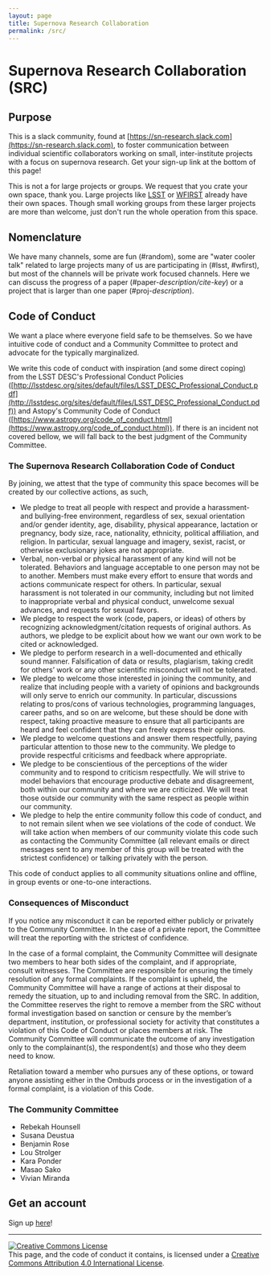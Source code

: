 ```yaml
---
layout: page
title: Supernova Research Collaboration
permalink: /src/
---
```


# Supernova Research Collaboration (SRC)


## Purpose

This is a slack community, found at [https://sn-research.slack.com](https://sn-research.slack.com), to foster communication between individual scientific collaborators working on small, inter-institute projects with a focus on supernova research. Get your sign-up link at the bottom of this page!

This is not a for large projects or groups. We request that you crate your own space, thank you. Large projects like [LSST](https://confluence.slac.stanford.edu/display/LSSTDESC/) or [WFIRST](https://outerspace.stsci.edu/site/wfirst) already have their own spaces. Though small working groups from these larger projects are more than welcome, just don't run the whole operation from this space.


## Nomenclature

We have many channels, some are fun (#random), some are "water cooler talk" related to large projects many of us are participating in (#lsst, #wfirst), but most of the channels will be private work focused channels. Here we can discuss the progress of a paper (#paper-*description/cite-key*) or a project that is larger than one paper (#proj-*description*).


## Code of Conduct

We want a place where everyone field safe to be themselves. So we have intuitive code of conduct and a Community Committee to protect and advocate for the typically marginalized.

We write this code of conduct with inspiration (and some direct coping) from the LSST DESC's Professional Conduct Policies ([http://lsstdesc.org/sites/default/files/LSST_DESC_Professional_Conduct.pdf](http://lsstdesc.org/sites/default/files/LSST_DESC_Professional_Conduct.pdf)) and Astopy's Community Code of Conduct ([https://www.astropy.org/code_of_conduct.html](https://www.astropy.org/code_of_conduct.html)). If there is an incident not covered bellow, we will fall back to the best judgment of the Community Committee.

### The Supernova Research Collaboration Code of Conduct

By joining, we attest that the type of community this space becomes will be created by our collective actions, as such,

* We pledge to treat all people with respect and provide a harassment- and bullying-free environment, regardless of sex, sexual orientation and/or gender identity, age, disability, physical appearance, lactation or pregnancy, body size, race, nationality, ethnicity, political affiliation, and religion. In particular, sexual language and imagery, sexist, racist, or otherwise exclusionary jokes are not appropriate. 
* Verbal, non-verbal or physical harassment of any kind will not be tolerated. Behaviors and language acceptable to one person may not be to another. Members must make every effort to ensure that words and actions communicate respect for others. In particular, sexual harassment is not tolerated in our community, including but not limited to inappropriate verbal and physical conduct, unwelcome sexual advances, and requests for sexual favors.
* We pledge to respect the work (code, papers, or ideas) of others by recognizing acknowledgment/citation requests of original authors. As authors, we pledge to be explicit about how we want our own work to be cited or acknowledged.
* We pledge to perform research in a well-documented and ethically sound manner. Falsification of data or results, plagiarism, taking credit for others’ work or any other scientific misconduct will not be tolerated. 
* We pledge to welcome those interested in joining the community, and realize that including people with a variety of opinions and backgrounds will only serve to enrich our community. In particular, discussions relating to pros/cons of various technologies, programming languages, career paths, and so on are welcome, but these should be done with respect, taking proactive measure to ensure that all participants are heard and feel confident that they can freely express their opinions.
* We pledge to welcome questions and answer them respectfully, paying particular attention to those new to the community. We pledge to provide respectful criticisms and feedback where appropriate.
* We pledge to be conscientious of the perceptions of the wider community and to respond to criticism respectfully. We will strive to model behaviors that encourage productive debate and disagreement, both within our community and where we are criticized. We will treat those outside our community with the same respect as people within our community.
* We pledge to help the entire community follow this code of conduct, and to not remain silent when we see violations of the code of conduct. We will take action when members of our community violate this code such as contacting the Community Committee (all relevant emails or direct messages sent to any member of this group will be treated with the strictest confidence) or talking privately with the person.

This code of conduct applies to all community situations online and offline, in group events or one-to-one interactions.

### Consequences of Misconduct

If you notice any misconduct it can be reported either publicly or privately to the Community Committee. In the case of a private report, the Committee will treat the reporting with the strictest of confidence.

In the case of a formal complaint, the Community Committee will designate two members to hear both sides of the complaint, and if appropriate, consult witnesses. The Committee are responsible for ensuring the timely resolution of any formal complaints. If the complaint is upheld, the Community Committee will have a range of actions at their disposal to remedy the situation, up to and including removal from the SRC. In addition, the Committee reserves the right to remove a member from the SRC without formal investigation based on sanction or censure by the member’s department, institution, or professional society for activity that constitutes a violation of this Code of Conduct or places members at risk. The Community Committee will communicate the outcome of any investigation only to the complainant(s), the respondent(s) and those who they deem need to know.

Retaliation toward a member who pursues any of these options, or toward anyone assisting either in the Ombuds process or in the investigation of a formal complaint, is a violation of this Code.

### The Community Committee

* Rebekah Hounsell
* Susana Deustua
* Benjamin Rose
* Lou Strolger
* Kara Ponder
* Masao Sako
* Vivian Miranda


## Get an account

Sign up [here](https://join.slack.com/t/sn-research/shared_invite/enQtNTU0MzM0NzE0MzczLTQ3ODIyZmIxZmQ1OTc0ZGQyMDQzZTRhN2JkN2VmMjU1ZDBmMDE4YzVhYmI4ZmQxNWJkYmYxMjVjNzAxMjI2MzI)!

------

<a rel="license" href="http://creativecommons.org/licenses/by/4.0/"><img alt="Creative Commons License" style="border-width:0" src="https://i.creativecommons.org/l/by/4.0/88x31.png" /></a><br />This page, and the code of conduct it contains, is licensed under a <a rel="license" href="http://creativecommons.org/licenses/by/4.0/">Creative Commons Attribution 4.0 International License</a>.